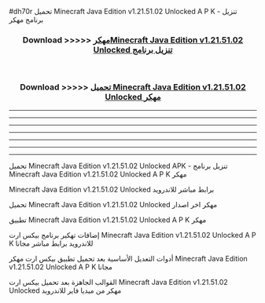 #dh70r تحميل Minecraft Java Edition v1.21.51.02 Unlocked  A P K - تنزيل برنامج مهكر



<div align="center">
<h3>Download >>>>> <a href="https://runaway1.web.app/?sq=Minecraft Java Edition v1.21.51.02 Unlocked ">مهكرMinecraft Java Edition v1.21.51.02 Unlocked  تنزيل برنامج</a></h3><br>

<h3>Download >>>>> <a href="https://runaway1.web.app/?sq=Minecraft Java Edition v1.21.51.02 Unlocked ">تحميل Minecraft Java Edition v1.21.51.02 Unlocked  مهكر</a></h3>
</div>


----------------------------------------------------------

----------------------------------------------------------

----------------------------------------------------------

----------------------------------------------------------

----------------------------------------------------------

----------------------------------------------------------

----------------------------------------------------------

تحميل Minecraft Java Edition v1.21.51.02 Unlocked  APK - تنزيل برنامج Minecraft Java Edition v1.21.51.02 Unlocked  A P K مهكر

Minecraft Java Edition v1.21.51.02 Unlocked  برابط مباشر للاندرويد

تحميل Minecraft Java Edition v1.21.51.02 Unlocked  مهكر اخر اصدار

تطبيق Minecraft Java Edition v1.21.51.02 Unlocked  A P K مهكر

إضافات تهكير برنامج بيكس ارت Minecraft Java Edition v1.21.51.02 Unlocked  A P K للاندرويد برابط مباشر مجانا

أدوات التعديل الأساسية بعد تحميل تطبيق بيكس ارت مهكر Minecraft Java Edition v1.21.51.02 Unlocked  A P K مجانا

القوالب الجاهزة بعد تحميل بيكس ارت Minecraft Java Edition v1.21.51.02 Unlocked  مهكر من ميديا فاير للاندرويد


